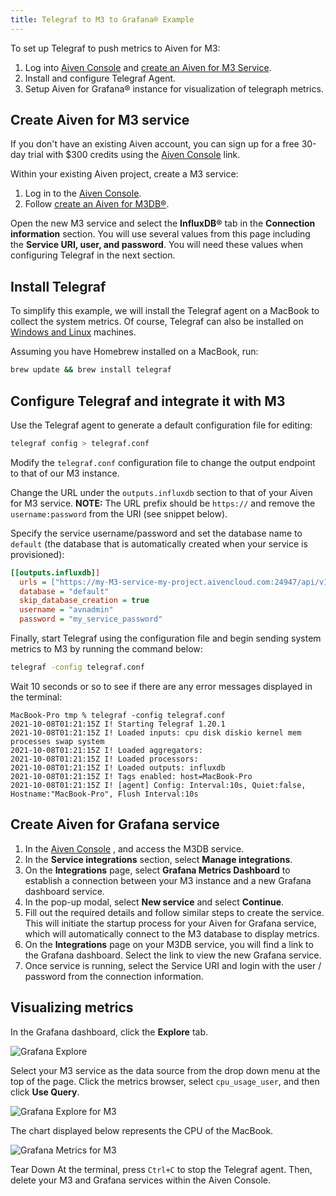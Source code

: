 ```yaml
---
title: Telegraf to M3 to Grafana® Example
---
```


To set up Telegraf to push metrics to Aiven for M3:

1.  Log into [Aiven Console](https://console.aiven.io) and
    [create an Aiven for M3 Service](/docs/platform/howto/create_new_service).
1.  Install and configure Telegraf Agent.
1.  Setup Aiven for Grafana® instance for visualization of telegraph
    metrics.

## Create Aiven for M3 service

If you don't have an existing Aiven account, you can sign up for a free
30-day trial with \$300 credits using the [Aiven
Console](https://console.aiven.io) link.

Within your existing Aiven project, create a M3 service:

1.  Log in to the [Aiven Console](https://console.aiven.io/).
1.  Follow
    [create an Aiven for M3DB®](/docs/platform/howto/create_new_service).

<!-- vale off -->
Open the new M3 service and select the **InfluxDB®** tab in
the **Connection information** section. You will use several values from
this page including the **Service URI, user, and password**. You will
need these values when configuring Telegraf in the next section.
<!-- vale on -->

## Install Telegraf

To simplify this example, we will install the Telegraf agent on a
MacBook to collect the system metrics. Of course, Telegraf can also be
installed on [Windows and
Linux](https://docs.influxdata.com/telegraf/v1.19/introduction/installation/)
machines.

Assuming you have Homebrew installed on a MacBook, run:

```bash
brew update && brew install telegraf
```

## Configure Telegraf and integrate it with M3

Use the Telegraf agent to generate a default configuration file for
editing:

```bash
telegraf config > telegraf.conf
```

Modify the `telegraf.conf` configuration file to change the output
endpoint to that of our M3 instance.

Change the URL under the `outputs.influxdb` section to that of your
Aiven for M3 service. **NOTE:** The URL prefix should
be `https://` and remove the `username:password` from the URI (see
snippet below).

Specify the service username/password and set the database name to
`default` (the database that is automatically created when your service
is provisioned):

```ini
[[outputs.influxdb]]
  urls = ["https://my-M3-service-my-project.aivencloud.com:24947/api/v1/influxdb"]
  database = "default"
  skip_database_creation = true
  username = "avnadmin"
  password = "my_service_password"
```

Finally, start Telegraf using the configuration file and begin sending
system metrics to M3 by running the command below:

```bash
telegraf -config telegraf.conf
```

Wait 10 seconds or so to see if there
are any error messages displayed in the terminal:

```text
MacBook-Pro tmp % telegraf -config telegraf.conf
2021-10-08T01:21:15Z I! Starting Telegraf 1.20.1
2021-10-08T01:21:15Z I! Loaded inputs: cpu disk diskio kernel mem processes swap system
2021-10-08T01:21:15Z I! Loaded aggregators:
2021-10-08T01:21:15Z I! Loaded processors:
2021-10-08T01:21:15Z I! Loaded outputs: influxdb
2021-10-08T01:21:15Z I! Tags enabled: host=MacBook-Pro
2021-10-08T01:21:15Z I! [agent] Config: Interval:10s, Quiet:false, Hostname:"MacBook-Pro", Flush Interval:10s
```

## Create Aiven for Grafana service

1.  In the [Aiven Console](https://console.aiven.io) , and access the
    M3DB service.
1.  In the **Service integrations** section, select **Manage
    integrations**.
1.  On the **Integrations** page, select **Grafana Metrics Dashboard**
    to establish a connection between your M3 instance and a new Grafana
    dashboard service.
1.  In the pop-up modal, select **New service** and select **Continue**.
1.  Fill out the required details and follow similar steps to create the
    service. This will initiate the startup process for your Aiven for
    Grafana service, which will automatically connect to the M3 database
    to display metrics.
1.  On the **Integrations** page on your M3DB service, you will find a
    link to the Grafana dashboard. Select the link to view the new
    Grafana service.
1.  Once service is running, select the Service URI and login with the
    user / password from the connection information.

## Visualizing metrics

In the Grafana dashboard, click the **Explore** tab.

![Grafana Explore](/images/content/products/m3db/telegraf-m3-example/m3_telegraph_11.png)

Select your M3 service as the data source from the drop down menu at the
top of the page. Click the metrics browser, select `cpu_usage_user`, and
then click **Use Query**.

![Grafana Explore for M3](/images/content/products/m3db/telegraf-m3-example/m3_telegraph_12.png)

The chart displayed below represents the CPU of the MacBook.

![Grafana Metrics for M3](/images/content/products/m3db/telegraf-m3-example/m3_telegraph_13.png)

Tear Down At the terminal, press `Ctrl+C` to stop the Telegraf agent.
Then, delete your M3 and Grafana services within the Aiven Console.
